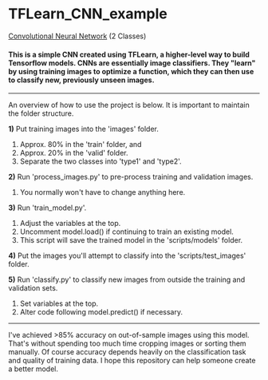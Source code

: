 # TFLearn_CNN_example
[Convolutional Neural Network](https://en.wikipedia.org/wiki/Convolutional_neural_network) (2 Classes)

#### This is a simple CNN created using TFLearn, a higher-level way to build Tensorflow models. CNNs are essentially image classifiers. They "learn" by using training images to optimize a function, which they can then use to classify new, previously unseen images.

---

An overview of how to use the project is below. It is important to maintain the folder structure.

**1)** Put training images into the 'images' folder.
   1. Approx. 80% in the 'train' folder, and
   2. Approx. 20% in the 'valid' folder.
   3. Separate the two classes into 'type1' and 'type2'.

**2)** Run 'process_images.py' to pre-process training and validation images.
   1. You normally won't have to change anything here.

**3)** Run 'train_model.py'.
   1. Adjust the variables at the top.
   2. Uncomment model.load() if continuing to train an existing model.
   3. This script will save the trained model in the 'scripts/models' folder.

**4)** Put the images you'll attempt to classify into the 'scripts/test_images' folder.

**5)** Run 'classify.py' to classify new images from outside the training and validation sets.
   1. Set variables at the top.
   2. Alter code following model.predict() if necessary.

---

I've achieved >85% accuracy on out-of-sample images using this model. That's without spending too much time cropping images or sorting them manually. Of course accuracy depends heavily on the classification task and quality of training data. I hope this repository can help someone create a better model.
